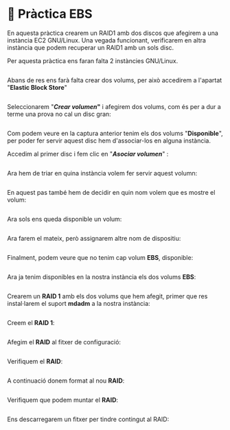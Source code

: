 # 🔨 Pràctica EBS

En aquesta pràctica crearem un RAID1 amb dos discos que afegirem a una instància EC2 GNU/Linux. Una vegada funcionant, verificarem en altra instància que podem recuperar un RAID1 amb un sols disc.

Per aquesta pràctica ens faran falta 2 instàncies GNU/Linux.

<figure><img src="../.gitbook/assets/image (38).png" alt=""><figcaption></figcaption></figure>

Abans de res ens farà falta crear dos volums, per això accedirem a l'apartat "**Elastic Block Store**"

<figure><img src="../.gitbook/assets/image (39).png" alt=""><figcaption></figcaption></figure>

Seleccionarem "_**Crear volumen**_**"** i afegirem dos volums, com és per a dur a terme una prova no cal un disc gran:&#x20;

<figure><img src="../.gitbook/assets/image (41).png" alt=""><figcaption></figcaption></figure>

Com podem veure en la captura anterior tenim els dos volums "**Disponible**", per poder fer servir aquest disc hem d'associar-los en alguna instància.

Accedim al primer disc i fem clic en "_**Asociar volumen**_" :

<figure><img src="../.gitbook/assets/image (42).png" alt=""><figcaption></figcaption></figure>

Ara hem de triar en quina instància volem fer servir aquest volumn: &#x20;

<figure><img src="../.gitbook/assets/image (43).png" alt=""><figcaption></figcaption></figure>

En aquest pas també hem de decidir en quin nom volem que es mostre el volum:&#x20;

&#x20;

<figure><img src="../.gitbook/assets/image (44).png" alt=""><figcaption></figcaption></figure>

Ara sols ens queda disponible un volum:

<figure><img src="../.gitbook/assets/image (45).png" alt=""><figcaption></figcaption></figure>

Ara farem el mateix, però assignarem altre nom de dispositiu:&#x20;

<figure><img src="../.gitbook/assets/image (46).png" alt=""><figcaption></figcaption></figure>

Finalment, podem veure que no tenim cap volum **EBS**, disponible:

<figure><img src="../.gitbook/assets/image (48).png" alt=""><figcaption></figcaption></figure>

Ara ja tenim disponibles en la nostra instància els dos volums **EBS**:

<figure><img src="../.gitbook/assets/image (49).png" alt=""><figcaption></figcaption></figure>

Crearem un **RAID 1** amb els dos volums que hem afegit, primer que res instal·larem el suport **mdadm** a la nostra instància:&#x20;

<figure><img src="../.gitbook/assets/image (50).png" alt=""><figcaption></figcaption></figure>

Creem el **RAID 1**:

<figure><img src="../.gitbook/assets/image (51).png" alt=""><figcaption></figcaption></figure>

Afegim el **RAID** al fitxer de configuració:

<figure><img src="../.gitbook/assets/image (52).png" alt=""><figcaption></figcaption></figure>

Verifiquem el **RAID**:

<figure><img src="../.gitbook/assets/image (53).png" alt=""><figcaption></figcaption></figure>

A continuació donem format al nou **RAID**:

<figure><img src="../.gitbook/assets/image (54).png" alt=""><figcaption></figcaption></figure>

Verifiquem que podem muntar el **RAID**:

<figure><img src="../.gitbook/assets/image (55).png" alt=""><figcaption></figcaption></figure>

Ens descarregarem un fitxer per tindre contingut al RAID:

<figure><img src="../.gitbook/assets/image (56).png" alt=""><figcaption></figcaption></figure>
